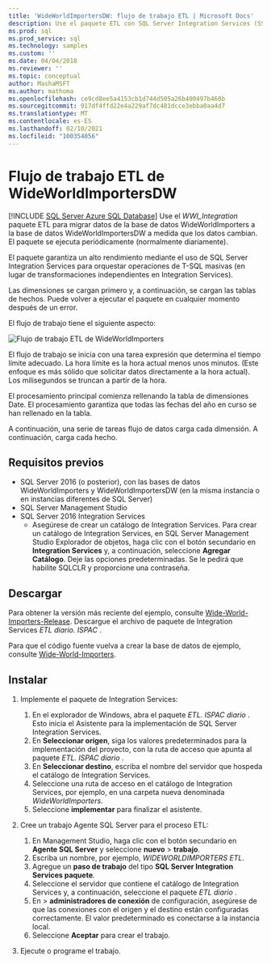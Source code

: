 ```yaml
---
title: 'WideWorldImportersDW: flujo de trabajo ETL | Microsoft Docs'
description: Use el paquete ETL con SQL Server Integration Services (SSIS) para migrar periódicamente datos de la base de datos WideWorldImporters a WideWorldImportersDW.
ms.prod: sql
ms.prod_service: sql
ms.technology: samples
ms.custom: ''
ms.date: 04/04/2018
ms.reviewer: ''
ms.topic: conceptual
author: MashaMSFT
ms.author: mathoma
ms.openlocfilehash: ce9cd8ee5a4153cb1d744d505a26b400497b460b
ms.sourcegitcommit: 917df4ffd22e4a229af7dc481dcce3ebba0aa4d7
ms.translationtype: MT
ms.contentlocale: es-ES
ms.lasthandoff: 02/10/2021
ms.locfileid: "100354056"
---
```

# <a name="wideworldimportersdw-etl-workflow"></a>Flujo de trabajo ETL de WideWorldImportersDW
[!INCLUDE [SQL Server Azure SQL Database](../includes/applies-to-version/sql-asdb.md)]
Use el *WWI_Integration* paquete ETL para migrar datos de la base de datos WideWorldImporters a la base de datos WideWorldImportersDW a medida que los datos cambian. El paquete se ejecuta periódicamente (normalmente diariamente).

El paquete garantiza un alto rendimiento mediante el uso de SQL Server Integration Services para orquestar operaciones de T-SQL masivas (en lugar de transformaciones independientes en Integration Services).

Las dimensiones se cargan primero y, a continuación, se cargan las tablas de hechos. Puede volver a ejecutar el paquete en cualquier momento después de un error.

El flujo de trabajo tiene el siguiente aspecto:

 ![Flujo de trabajo ETL de WideWorldImporters](media/wide-world-importers/wideworldimporters-etl-workflow.png)

El flujo de trabajo se inicia con una tarea expresión que determina el tiempo límite adecuado. La hora límite es la hora actual menos unos minutos. (Este enfoque es más sólido que solicitar datos directamente a la hora actual). Los milisegundos se truncan a partir de la hora.

El procesamiento principal comienza rellenando la tabla de dimensiones Date. El procesamiento garantiza que todas las fechas del año en curso se han rellenado en la tabla.

A continuación, una serie de tareas flujo de datos carga cada dimensión. A continuación, carga cada hecho.

## <a name="prerequisites"></a>Requisitos previos

- SQL Server 2016 (o posterior), con las bases de datos WideWorldImporters y WideWorldImportersDW (en la misma instancia o en instancias diferentes de SQL Server)
- SQL Server Management Studio
- SQL Server 2016 Integration Services
  - Asegúrese de crear un catálogo de Integration Services. Para crear un catálogo de Integration Services, en SQL Server Management Studio Explorador de objetos, haga clic con el botón secundario en **Integration Services** y, a continuación, seleccione **Agregar Catálogo**. Deje las opciones predeterminadas. Se le pedirá que habilite SQLCLR y proporcione una contraseña.


## <a name="download"></a>Descargar

Para obtener la versión más reciente del ejemplo, consulte [Wide-World-Importers-Release](https://go.microsoft.com/fwlink/?LinkID=800630). Descargue el archivo de paquete de Integration Services *ETL diario. ISPAC* .

Para que el código fuente vuelva a crear la base de datos de ejemplo, consulte [Wide-World-Importers](https://github.com/Microsoft/sql-server-samples/tree/master/samples/databases/wide-world-importers/wwi-ssis).

## <a name="install"></a>Instalar

1. Implemente el paquete de Integration Services:
   1. En el explorador de Windows, abra el paquete *ETL. ISPAC diario* . Esto inicia el Asistente para la implementación de SQL Server Integration Services.
   2. En **Seleccionar origen**, siga los valores predeterminados para la implementación del proyecto, con la ruta de acceso que apunta al paquete *ETL. ISPAC diario* .
   3. En **Seleccionar destino**, escriba el nombre del servidor que hospeda el catálogo de Integration Services.
   4. Seleccione una ruta de acceso en el catálogo de Integration Services, por ejemplo, en una carpeta nueva denominada *WideWorldImporters*.
   5. Seleccione **implementar** para finalizar el asistente.

2. Cree un trabajo Agente SQL Server para el proceso ETL:
   1. En Management Studio, haga clic con el botón secundario en **Agente SQL Server** y seleccione **nuevo**  >  **trabajo**.
   2. Escriba un nombre, por ejemplo, *WIDEWORLDIMPORTERS ETL*.
   3. Agregue un **paso de trabajo** del tipo **SQL Server Integration Services paquete**.
   4. Seleccione el servidor que contiene el catálogo de Integration Services y, a continuación, seleccione el paquete *ETL diario* .
   5. En   >  **administradores de conexión** de configuración, asegúrese de que las conexiones con el origen y el destino están configuradas correctamente. El valor predeterminado es conectarse a la instancia local.
   6. Seleccione **Aceptar** para crear el trabajo.

3. Ejecute o programe el trabajo.
